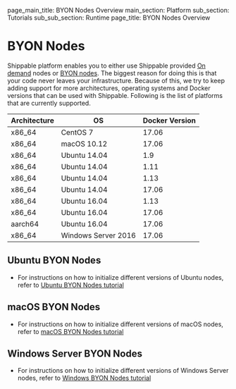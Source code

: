 page_main_title: BYON Nodes Overview
main_section: Platform
sub_section: Tutorials
sub_sub_section: Runtime
page_title: BYON Nodes Overview

# BYON Nodes

Shippable platform enables you to either use Shippable provided [On demand](/platform/runtime/nodes/#dynamic-nodes/) nodes or [BYON nodes](/platform/runtime/nodes/#custom-nodes). The biggest reason for doing this is that your code never leaves your infrastructure. Because of this, we try to keep adding support for more
architectures, operating systems and Docker versions that can be used with Shippable. Following is the
list of platforms that are currently supported.


|Architecture|OS|Docker Version|
|---|---|---|
|x86_64|CentOS 7|17.06|
|x86_64|macOS 10.12|17.06|
|x86_64|Ubuntu 14.04|1.9|
|x86_64|Ubuntu 14.04|1.11|
|x86_64|Ubuntu 14.04|1.13|
|x86_64|Ubuntu 14.04|17.06|
|x86_64|Ubuntu 16.04|1.13|
|x86_64|Ubuntu 16.04|17.06|
|aarch64|Ubuntu 16.04|17.06|
|x86_64|Windows Server 2016|17.06|


## Ubuntu BYON Nodes

* For instructions on how to initialize different versions of Ubuntu nodes,
  refer to [Ubuntu BYON Nodes tutorial](/platform/tutorial/runtime/byon-ubuntu)

## macOS BYON Nodes

* For instructions on how to initialize different versions of macOS nodes,
  refer to [macOS BYON Nodes tutorial](/platform/tutorial/runtime/byon-macos)

## Windows Server BYON Nodes

* For instructions on how to initialize different versions of Windows Server nodes,
  refer to [Windows BYON Nodes
  tutorial](/platform/tutorial/runtime/byon-windows)
